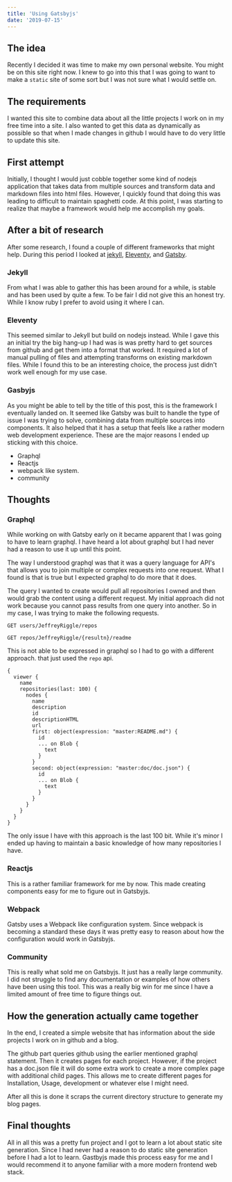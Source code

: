 ```yaml
---
title: 'Using Gatsbyjs'
date: '2019-07-15'
---
```


## The idea
Recently I decided it was time to make my own personal website. You might be on this site right now. I knew to go into this that I was going to want to make a `static` site of some sort but I was not sure what I would settle on.


## The requirements
I wanted this site to combine data about all the little projects I work on in my free time into a site. I also wanted to get this data as dynamically as possible so that when I made changes in github I would have to do very little to update this site.


## First attempt
Initially, I thought I would just cobble together some kind of nodejs application that takes data from multiple sources and transform data and markdown files into html files. However, I quickly found that doing this was leading to difficult to maintain spaghetti code. At this point, I was starting to realize that maybe a framework would help me accomplish my goals.


## After a bit of research
After some research, I found a couple of different frameworks that might help. During this period I looked at [jekyll](https://jekyllrb.com/), [Eleventy](https://www.11ty.io/), and [Gatsby](https://www.gatsbyjs.org/).


### Jekyll
From what I was able to gather this has been around for a while, is stable and has been used by quite a few. To be fair I did not give this an honest try. While I know ruby I prefer to avoid using it where I can.


### Eleventy
This seemed similar to Jekyll but build on nodejs instead. While I gave this an initial try the big hang-up I had was is was pretty hard to get sources from github and get them into a format that worked. It required a lot of manual pulling of files and attempting transforms on existing markdown files. While I found this to be an interesting choice, the process just didn't work well enough for my use case.


### Gasbyjs
As you might be able to tell by the title of this post, this is the framework I eventually landed on. It seemed like Gatsby was built to handle the type of issue I was trying to solve, combining data from multiple sources into components. It also helped that it has a setup that feels like a rather modern web development experience. These are the major reasons I ended up sticking with this choice.

* Graphql
* Reactjs
* webpack like system.
* community

## Thoughts


### Graphql
While working on with Gatsby early on it became apparent that I was going to have to learn graphql. I have heard a lot about graphql but I had never had a reason to use it up until this point.

The way I understood graphql was that it was a query language for API's that allows you to join multiple or complex requests into one request. What I found is that is true but I expected graphql to do more that it does.

The query I wanted to create would pull all repositories I owned and then would grab the content using a different request. My initial approach did not work because you cannot pass results from one query into another. So in my case, I was trying to make the following requests.

```
GET users/JeffreyRiggle/repos
```
```
GET repos/JeffreyRiggle/{resultn}/readme
```

This is not able to be expressed in graphql so I had to go with a different approach. that just used the `repo` api.

```
{
  viewer {
    name
    repositories(last: 100) {
      nodes {
        name
        description
        id
        descriptionHTML
        url
        first: object(expression: "master:README.md") {
          id
          ... on Blob {
            text
          }
        }
        second: object(expression: "master:doc/doc.json") {
          id
          ... on Blob {
            text
          }
        }
      }
    }
  }
}
```

The only issue I have with this approach is the last 100 bit. While it's minor I ended up having to maintain a basic knowledge of how many repositories I have.


### Reactjs
This is a rather familiar framework for me by now. This made creating components easy for me to figure out in Gatsbyjs.


### Webpack
Gatsby uses a Webpack like configuration system. Since webpack is becoming a standard these days it was pretty easy to reason about how the configuration would work in Gatsbyjs.


### Community
This is really what sold me on Gatsbyjs. It just has a really large community. I did not struggle to find any documentation or examples of how others have been using this tool. This was a really big win for me since I have a limited amount of free time to figure things out.


## How the generation actually came together
In the end, I created a simple website that has information about the side projects I work on in github and a blog.

The github part queries github using the earlier mentioned graphql statement. Then it creates pages for each project. However, if the project has a doc.json file it will do some extra work to create a more complex page with additional child pages. This allows me to create different pages for Installation, Usage, development or whatever else I might need.

After all this is done it scraps the current directory structure to generate my blog pages.


## Final thoughts
All in all this was a pretty fun project and I got to learn a lot about static site generation. Since I had never had a reason to do static site generation before I had a lot to learn. Gastbyjs  made this process easy for me and I would recommend it to anyone familiar with a more modern frontend web stack.